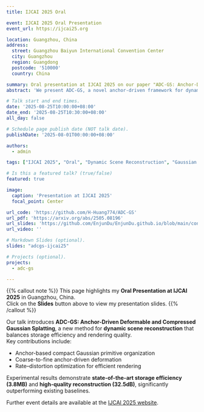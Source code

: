 ```yaml
---
title: IJCAI 2025 Oral

event: IJCAI 2025 Oral Presentation
event_url: https://ijcai25.org

location: Guangzhou, China
address:
  street: Guangzhou Baiyun International Convention Center
  city: Guangzhou
  region: Guangdong
  postcode: '510000'
  country: China

summary: Oral presentation at IJCAI 2025 on our paper "ADC-GS: Anchor-Driven Deformable and Compressed Gaussian Splatting for Dynamic Scene Reconstruction".
abstract: 'We present ADC-GS, a novel anchor-driven framework for dynamic scene reconstruction based on Gaussian Splatting. By leveraging anchor-based compact Gaussian organization, coarse-to-fine deformation, and rate–distortion optimization, our method achieves significant improvements in memory efficiency, rendering speed, and reconstruction quality. Experimental results demonstrate that ADC-GS achieves state-of-the-art performance while reducing storage overhead by an order of magnitude compared to baselines.'

# Talk start and end times.
date: '2025-08-25T10:00:00+08:00'
date_end: '2025-08-25T10:30:00+08:00'
all_day: false

# Schedule page publish date (NOT talk date).
publishDate: '2025-08-01T00:00:00+08:00'

authors:
  - admin

tags: ["IJCAI 2025", "Oral", "Dynamic Scene Reconstruction", "Gaussian Splatting"]

# Is this a featured talk? (true/false)
featured: true

image:
  caption: 'Presentation at IJCAI 2025'
  focal_point: Center

url_code: 'https://github.com/H-Huang774/ADC-GS'
url_pdf: 'https://arxiv.org/abs/2505.08196'
url_slides: 'https://github.com/EnjunDu/EnjunDu.github.io/blob/main/content/event/01_2025_IJCAI/IJCAI-1356.pdf'
url_video: ''

# Markdown Slides (optional).
slides: "adcgs-ijcai25"

# Projects (optional).
projects:
  - adc-gs

---
```


{{% callout note %}}
This page highlights my **Oral Presentation at IJCAI 2025** in Guangzhou, China.  
Click on the **Slides** button above to view my presentation slides.
{{% /callout %}}

Our talk introduces **ADC-GS: Anchor-Driven Deformable and Compressed Gaussian Splatting**, a new method for **dynamic scene reconstruction** that balances storage efficiency and rendering quality.  
Key contributions include:

- Anchor-based compact Gaussian primitive organization  
- Coarse-to-fine anchor-driven deformation  
- Rate–distortion optimization for efficient rendering  

Experimental results demonstrate **state-of-the-art storage efficiency (3.8MB)** and **high-quality reconstruction (32.5dB)**, significantly outperforming existing baselines.  

Further event details are available at the [IJCAI 2025 website](https://ijcai25.org).
